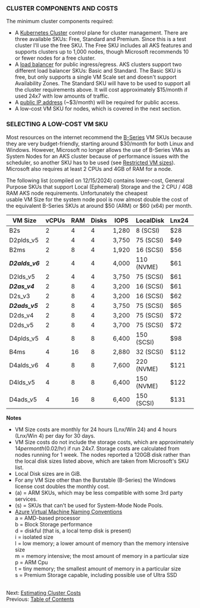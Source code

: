 
### CLUSTER COMPONENTS AND COSTS
The minimum cluster components required:
  * A [Kubernetes Cluster](https://learn.microsoft.com/en-us/azure/aks/free-standard-pricing-tiers) 
    control plane for cluster management. There are three available SKUs: Free, Standard and Premium. 
    Since this is a test cluster I'll use the free SKU. The Free SKU includes all AKS features and supports 
    clusters up to 1,000 nodes, though Microsoft recommends 10 or fewer nodes for a free cluster.
  * A [load balancer](https://learn.microsoft.com/en-us/azure/load-balancer/skus) for public ingress/egress. 
    AKS clusters support two different load balancer SKUs: Basic and Standard. The Basic SKU is free, but only 
    supports a single VM Scale set and doesn't support Availability Zones. The Standard SKU will have to be used 
    to support all the cluster requirements above. It will cost approximately $15/month if used 24x7 with low 
    amounts of traffic.
  * A [public IP address](https://learn.microsoft.com/en-us/azure/virtual-network/ip-services/public-ip-addresses) 
    (~$3/month) will be required for public access.
  * A low-cost VM SKU for nodes, which is covered in the next section.
  
### SELECTING A LOW-COST VM SKU
Most resources on the internet recommend the 
[B-Series](https://learn.microsoft.com/en-us/azure/virtual-machines/sizes-b-series-burstable) VM SKUs because
they are very budget-friendly, starting around $30/month for both Linux and Windows. However, Microsoft no longer 
allows the use of B-Series VMs as System Nodes for an AKS cluster because of performance issues with the scheduler, 
so another SKU has to be used (see [Restricted VM sizes](https://learn.microsoft.com/en-us/azure/aks/quotas-skus-regions#restricted-vm-sizes)). 
Microsoft also requires at least 2 CPUs and 4GB of RAM for a node. 

The following list (compiled on 12/15/2024) contains lower-cost, General Purpose SKUs that support 
Local (Ephemeral) Storage and the 2 CPU / 4GB RAM AKS node requirements. Unfortunately the cheapest  
usable VM Size for the system node pool is now almost double the cost of the equivalent B-Series SKUs 
at around $50 (ARM) or $60 (x64) per month.

| VM Size       |vCPUs| RAM |Disks|IOPS |LocalDisk   |Lnx24 |Lnx4 |Win24 |Win4 | Notes |
|---------------|-----|-----|-----|-----|------------|------|-----|------|-----|-------|
|   B2s         |  2  |  4  |  4  |1,280|   8 (SCSI) | $28  | $5  | $33  | $6  | (s)   |
|   D2plds_v5   |  2  |  4  |  4  |3,750|  75 (SCSI) | $49  | $9  | $101 | $17 | (a)   |
|   B2ms        |  2  |  8  |  4  |1,920|  16 (SCSI) | $56  | $10 | $61  | $10 | (s)   |
|***D2alds_v6***|  2  |  4  |  4  |4,000| 110 (NVME) | $61  | $10 | $131 | $22 |       |
|   D2lds_v5    |  2  |  4  |  4  |3,750|  75 (SCSI) | $61  | $10 | $113 | $19 |       |
|***D2as_v4***  |  2  |  8  |  4  |3,200|  16 (SCSI) | $61  | $10 | $113 | $19 |       |
|   D2s_v3      |  2  |  8  |  4  |3,200|  16 (SCSI) | $62  | $10 | $117 | $20 |       |
|***D2ads_v5*** |  2  |  8  |  4  |3,750|  75 (SCSI) | $65  | $11 | $117 | $20 |       |
|   D2ds_v4     |  2  |  8  |  4  |3,200|  75 (SCSI) | $72  | $12 | $124 | $21 |       |
|   D2ds_v5     |  2  |  8  |  4  |3,700|  75 (SCSI) | $72  | $12 | $124 | $21 |       |
|   D4plds_v5   |  4  |  8  |  8  |6,400| 150 (SCSI) | $98  | $16 | $201 | $34 | (a)   |
|   B4ms        |  4  | 16  |  8  |2,880|  32 (SCSI) | $112 | $19 | $122 | $20 | (s)   |
|   D4alds_v6   |  4  |  8  |  8  |7,600| 220 (NVME) | $121 | $20 | $224 | $37 |       |
|   D4lds_v5    |  4  |  8  |  8  |6,400| 150 (NVME) | $122 | $20 | $226 | $38 |       |
|   D4ads_v5    |  4  | 16  |  8  |6,400| 150 (SCSI) | $131 | $22 | $235 | $39 |       |

**Notes**
  * VM Size costs are monthly for 24 hours (Lnx/Win 24) and 4 hours (Lnx/Win 4) per day for 30 days.
  * VM Size costs do not include the storage costs, which are approximately $14 per month ($0.02/hr) if run 24x7.
    Storage costs are calculated from nodes running for 1 week. The nodes reported a 120GB disk rather than the
    local disk sizes listed above, which are taken from Microsoft's SKU list.
  * Local Disk sizes are in GiB.
  * For any VM Size other than the Burstable (B-Series) the Windows license cost doubles the monthly cost.
  * (a) = ARM SKUs, which may be less compatible with some 3rd party services.
  * (s) = SKUs that can't be used for System-Mode Node Pools.
  * [Azure Virtual Machine Naming Conventions](
     https://learn.microsoft.com/en-us/azure/virtual-machines/vm-naming-conventions)  
      a = AMD-based processor  
      b = Block Storage performance  
      d = diskful (that is, a local temp disk is present)  
      i = isolated size  
      l = low memory; a lower amount of memory than the memory intensive size  
      m = memory intensive; the most amount of memory in a particular size  
      p = ARM Cpu  
      t = tiny memory; the smallest amount of memory in a particular size  
      s = Premium Storage capable, including possible use of Ultra SSD   

\
Next: [Estimating Cluster Costs](.\02_costs.html) \
Previous: [Table of Contents](.\index.html)
 